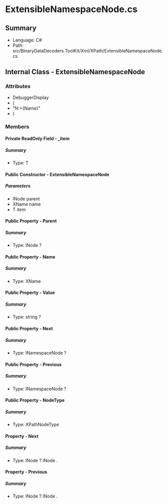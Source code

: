 ﻿# ExtensibleNamespaceNode.cs

## Summary

* Language: C#
* Path: src/BinaryDataDecoders.ToolKit/Xml/XPath/ExtensibleNamespaceNode.cs

## Internal Class - ExtensibleNamespaceNode

### Attributes

 - DebuggerDisplay
 - (
 - "N:>{Name}"
 - )

### Members

#### Private ReadOnly Field - _item

##### Summary

 * Type: T 

#### Public Constructor - ExtensibleNamespaceNode

#####  Parameters

 - INode parent 
 - XName name 
 - T item 

#### Public Property - Parent

##### Summary

 * Type: INode ? 

#### Public Property - Name

##### Summary

 * Type: XName 

#### Public Property - Value

##### Summary

 * Type: string ? 

#### Public Property - Next

##### Summary

 * Type: INamespaceNode ? 

#### Public Property - Previous

##### Summary

 * Type: INamespaceNode ? 

#### Public Property - NodeType

##### Summary

 * Type: XPathNodeType 

#### Property - Next

##### Summary

 * Type: INode ? INode . 

#### Property - Previous

##### Summary

 * Type: INode ? INode . 

